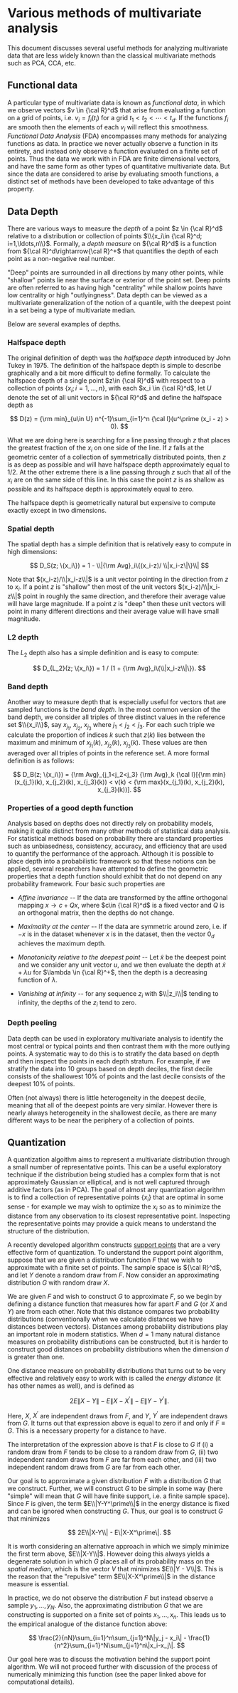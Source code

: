 # Various methods of multivariate analysis

This document discusses several useful methods for analyzing
multivariate data that are less widely known than the classical
multivariate methods such as PCA, CCA, etc.

## Functional data

A particular type of multivariate data is known as *functional data*,
in which we observe vectors $v \in {\cal R}^d$ that arise from evaluating
a function on a grid of points, i.e. $v_i = f_i(t_i)$ for
a grid $t_1 < t_2 < \cdots < t_d$.  If the functions $f_i$ are smooth
then the elements of each $v_i$ will reflect this smoothness.
*Functional Data Analysis* (FDA) encompasses many methods for
analyzing functions as data.  In practice we never
actually observe a function in its entirety, and instead only
observe a function evaluated on a finite set of points.  Thus
the data we work with in FDA are finite dimensional vectors,
and have the same form as other types
of quantitative multivariate data.  But since the data are
considered to arise by evaluating smooth functions, a distinct set of
methods have been developed to take advantage of this property.

## Data Depth

There are various ways to measure the *depth* of a point
$z \in {\cal R}^d$ relative to a distribution or collection of points
$\\{x_i\in {\cal R}^d; i=1,\ldots,n\\}$.  Formally, a *depth measure* on ${\cal R}^d$
is a function from ${\cal R}^d\rightarrow{\cal R}^+$ that quantifies the
depth of each point as a non-negative real number.

"Deep" points are surrounded in all
directions by many other points, while "shallow" points lie near the
surface or exterior of the point set.  Deep points are often referred to as
having high "centrality" while
shallow points have low centrality or high "outlyingness".
Data depth can be viewed as a multivariate generalization of the
notion of a quantile, with the deepest point in a set being a
type of multivariate median.

Below are several examples of depths.

### Halfspace depth

The original definition of depth was the *halfspace depth* introduced
by John Tukey in 1975.  The definition of the halfspace depth is
simple to describe graphically and a bit more difficult to define
formally.  To calculate the halfspace depth of a single point
$z\in {\cal R}^d$ with respect to a collection of points
$\{x_i; i=1, \ldots, n\}$, with each $x_i \in {\cal R}^d$, let $U$ denote the set
of all unit vectors in ${\cal R}^d$ and define the halfspace depth as

$$
D(z) = {\rm min}_{u\in U} n^{-1}\sum_{i=1}^n {\cal I}(u^\prime (x_i - z) > 0).
$$

What we are doing here is searching for a line passing through $z$
that places the greatest fraction of the $x_i$ on one side of the
line.  If $z$ falls at the geometric center of a collection of
symmetrically distributed points, then $z$ is as deep as possible
and will have halfspace depth approximately equal to 1/2.  At the
other extreme there is a line passing through $z$ such that all of
the $x_i$ are on the same side of this line.  In this case the point
$z$ is as shallow as possible and its halfspace depth is approximately
equal to zero.

The halfspace depth is geometrically natural but expensive to compute
exactly except in two dimensions.

### Spatial depth

The spatial depth has a simple definition that is relatively easy to
compute in high dimensions:

$$
D_S(z; \{x_i\}) = 1 - \\|{\rm Avg}_i\{(x_i-z)/ \\|x_i-z\|\}\\|
$$

Note that $(x_i-z)/\\|x_i-z\\|$ is a unit vector pointing in the
direction from $z$ to $x_i$.  If a point $z$ is "shallow" then most of
the unit vectors $(x_i-z)/\\|x_i-z\\|$ point in roughly the same
direction, and therefore their average value will have large
magnitude.  If a point $z$ is "deep" then these unit vectors will
point in many different directions and their average value will have
small magnitude.

### L2 depth

The $L_2$ depth also has a simple definition and is easy to compute:

$$
D_{L_2}(z; \{x_i\}) = 1 / (1 + {\rm Avg}_i\{\\|x_i-z\\|\}).
$$

### Band depth

Another way to measure depth that is especially useful for vectors that are
sampled functions is the *band depth*.   In the most common version of the
band depth, we consider all triples of three distinct values in the reference
set $\\{x_i\\}$, say $x_{j_1}$, $x_{j_2}$, $x_{j_3}$ where $j_1<j_2<j_3$.  For
each such triple we calculate the proportion of indices $k$ such that $z(k)$
lies between the maximum and minimum of
$x_{j_1}(k)$, $x_{j_2}(k)$, $x_{j_3}(k)$.  These values are then averaged over all
triples of points in the reference set.  A more formal definition is as
follows:

$$
D_B(z; \{x_i\}) = {\rm Avg}_{j_1<j_2<j_3} {\rm Avg}_k {\cal I}[{\rm min}(x_{j_1}(k), x_{j_2}(k), x_{j_3}(k)) < v(k) < {\rm max}(x_{j_1}(k), x_{j_2}(k), x_{j_3}(k))].
$$

### Properties of a good depth function

Analysis based on depths does not directly rely on probability models,
making it quite distinct from many other methods of statistical data
analysis.  For statistical methods based on probability there are
standard properties such as unbiasedness, consistency, accuracy, and
efficiency that are used to quantify the performance of the approach.
Although it is possible to place depth into a probabilistic framework so
that these notions can be applied, several researchers have attempted
to define the geometric properties that a depth function should
exhibit that do not depend on any probability framework.  Four basic
such properties are

* *Affine invariance* -- If the data are transformed by the affine
orthogonal mapping $x\longrightarrow c + Qx$, where $c\in {\cal R}^d$
is a fixed vector and $Q$ is an orthogonal matrix, then the depths do
not change.

* *Maximality at the center* -- If the data are symmetric around zero,
i.e. if $-x$ is in the dataset whenever $x$ is in the dataset, then
the vector $0_d$ achieves the maximum depth.

* *Monotonicity relative to the deepest point* -- Let $\tilde{x}$ be
the deepest point and we consider any unit vector $u$, and we then
evaluate the depth at $\tilde{x} + \lambda u$ for $\lambda \in {\cal
R}^+$, then the depth is a decreasing function of $\lambda$.

* *Vanishing at infinity* -- for any sequence $z_i$ with $\\|z_i\\|$
tending to infinity, the depths of the $z_i$ tend to zero.

### Depth peeling

Data depth can be used in exploratory multivariate analysis to identify
the most central or typical points and then contrast them with the more
outlying points.  A systematic way to do this is to stratify the data
based on depth and then inspect the points in each depth stratum.  For
example, if we stratify the data into 10 groups based on depth deciles,
the first decile consists of the shallowest 10% of points and the last
decile consists of the deepest 10% of points.

Often (not always) there is little heterogeneity in the deepest decile,
meaning that all of the deepest points are very similar.  However there
is nearly always heterogeneity in the shallowest decile, as there are
many different ways to be near the periphery of a collection of points.

## Quantization

A quantization algoithm aims to represent a multivariate distribution
through a small number of representative points.
This can be a useful exploratory technique if the distribution being
studied has a complex form that is not approximately Gaussian or elliptical,
and is not well captured through additive factors
(as in PCA).  The goal of almost any quantization algorithm is to
find a collection of representative points $\{x_i\}$ that are optimal
in some sense - for example we may wish to optimize the $x_i$ so as
to minimize the distance from any observation to its closest representative
point.  Inspecting the representative points may provide a quick
means to understand the structure of the distribution.

A recently developed algorithm constructs
[support points](https://arxiv.org/abs/1609.01811) that are a very
effective form of quantization.  To understand the support point
algorithm, suppose that we are given a distribution function $F$ that
we wish to approximate with a finite set of points.  The sample
space is ${\cal R}^d$, and let $Y$ denote a random draw
from $F$.  Now consider an approximating distribution $G$ with
random draw $X$.

We are given $F$ and wish to construct $G$
to approximate $F$, so we begin by defining a distance function
that measures how far apart $F$ and $G$ (or $X$ and $Y$) are from
each other.  Note that this distance compares two
probability distributions (conventionally when we calculate distances
we have distances between vectors).  Distances among probability distributions
play an important role in modern statistics.  When $d=1$ many natural
distance measures on probability distributions can be constructed, but it is harder
to construct good distances on probability distributions when the dimension
$d$ is greater than one.

One distance measure on probability distributions that turns out to be
very effective and relatively easy to work with is called the *energy distance* (it has other
names as well), and is defined as

$$
2E\|X-Y\| - E\|X-X^\prime\| - E\|Y-Y^\prime\|.
$$

Here, $X$, $X^\prime$ are independent draws from $F$, and $Y$, $Y^\prime$
are independent draws from $G$.  It turns out that expression above
is equal to zero if and only if $F \equiv G$.  This is a necessary property
for a distance to have.

The interpretation of the expression above is that $F$ is close to $G$
if (i) a random draw from $F$ tends to be close to a random draw from $G$,
(ii) two independent random draws from $F$ are far from each other, and
(iii) two independent random draws from $G$ are far from each other.

Our goal is to approximate a given distribution $F$ with a distribution $G$
that we construct.  Further, we will construct $G$ to be simple in some
way (here "simple" will mean that $G$ will have finite support, i.e. a finite
sample space).  Since $F$ is given, the term $E\\|Y-Y^\prime\\|$ in the
energy distance is fixed
and can be ignored when constructing $G$.  Thus, our goal is to construct
$G$ that minimizes

$$
2E\\|X-Y\\| - E\|X-X^\prime\|.
$$

It is worth considering an alternative approach in which we simply minimize
the first term above, $E\\|X-Y\\|$.  However doing this always yields a degenerate
solution in which $G$ places all of its probability mass on the
*spatial median*, which is the vector
$V$ that minimizes $E\\|Y - V\\|$.  This is the reason that the "repulsive"
term $E\\|X-X^\prime\\|$ in the distance measure is essential.

In practice, we do not observe the distribution $F$ but instead observe a sample
$y_1, \ldots, y_N$.  Also, the approximating distribution $G$ that we are constructing
is supported on a finite set of points $x_1, \ldots, x_n$.  This leads
us to the empirical analogue of the distance function above:

$$
\frac{2}{nN}\sum_{i=1}^n\sum_{j=1}^N\|y_j - x_i\| - \frac{1}{n^2}\sum_{i=1}^N\sum_{j=1}^n\|x_i-x_j\|.
$$

Our goal here was to discuss the motivation behind the support point algorithm.
We will not proceed further with discussion of the process of numerically minimizing this function (see
the paper linked above for computational details).
